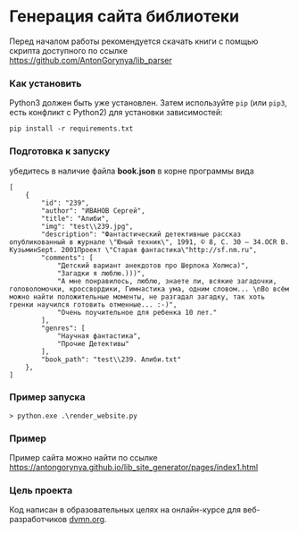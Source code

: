 # Генерация сайта библиотеки

Перед началом работы рекомендуется скачать книги с помщью 
скрипта доступного по ссылке https://github.com/AntonGorynya/lib_parser 

### Как установить

Python3 должен быть уже установлен. 
Затем используйте `pip` (или `pip3`, есть конфликт с Python2) для установки зависимостей:
```
pip install -r requirements.txt
```
### Подготовка к запуску
убедитесь в наличие файла **book.json** в корне программы вида
```commandline
[
    {
        "id": "239",
        "author": "ИВАНОВ Сергей",
        "title": "Алиби",
        "img": "test\\239.jpg",
        "description": "Фантастический детективные рассказ опубликованный в журнале \"Юный техник\", 1991, © 8, С. 30 – 34.OCR В. КузьминSept. 2001Проект \"Старая фантастика\"http://sf.nm.ru",
        "comments": [
            "Детский вариант анекдотов про Шерлока Холмса)",
            "Загадки я люблю.)))",
            "А мне понравилось, люблю, знаете ли, всякие загадочки, головоломочки, кроссвордики, Гимнастика ума, одним словом... \nВо всём можно найти положительные моменты, не разгадал загадку, так хоть гренки научился готовить отменные... :-)",
            "Очень поучительное для ребенка 10 лет."
        ],
        "genres": [
            "Научная фантастика",
            "Прочие Детективы"
        ],
        "book_path": "test\\239. Алиби.txt"
    },
]
```


### Пример запуска
```commandline
> python.exe .\render_website.py
```
### Пример
Пример сайта можно найти по ссылке
https://antongorynya.github.io/lib_site_generator/pages/index1.html

### Цель проекта

Код написан в образовательных целях на онлайн-курсе для веб-разработчиков [dvmn.org](https://dvmn.org/).